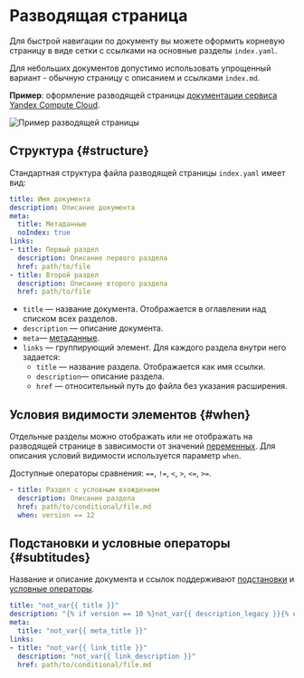 # Разводящая страница

Для быстрой навигации по документу вы можете оформить корневую страницу в виде сетки с ссылками на основные разделы `index.yaml`.

Для небольших документов допустимо использовать упрощенный вариант - обычную страницу с описанием и ссылками `index.md`.

**Пример**: оформление разводящей страницы [документации сервиса Yandex Compute Cloud](https://cloud.yandex.ru/docs/compute/).

![Пример разводящей страницы](../_images/leading.png)

## Структура {#structure}

Стандартная структура файла разводящей страницы `index.yaml` имеет вид:

```yaml
title: Имя документа
description: Описание документа
meta:
  title: Метаданные
  noIndex: true
links:
- title: Первый раздел
  description: Описание первого раздела
  href: path/to/file
- title: Второй раздел
  description: Описание второго раздела
  href: path/to/file
```
* `title` — название документа. Отображается в оглавлении над списком всех разделов.
* `description` — описание документа.
* `meta`— [метаданные](../syntax/meta.md#meta).
* `links` — группирующий элемент. Для каждого раздела внутри него задается:
    * `title` — название раздела. Отображается как имя ссылки.
    * `description`— описание раздела.
    * `href` — относительный путь до файла без указания расширения.

## Условия видимости элементов {#when}

Отдельные разделы можно отображать или не отображать на разводящей странице в зависимости от значений [переменных](../syntax/vars.md). Для описания условий видимости используется параметр `when`.

Доступные операторы сравнения: `==`, `!=`, `<`, `>`, `<=`, `>=`.

```yaml
- title: Раздел с условным вхождением
  description: Описание раздела
  href: path/to/conditional/file.md
  when: version == 12
```

## Подстановки и условные операторы {#subtitudes}

Название и описание документа и ссылок поддерживают [подстановки](../syntax/vars#subtitudes) и [условные операторы](../syntax/vars#conditions).

```yaml
title: "not_var{{ title }}"
description: "{% if version == 10 %}not_var{{ description_legacy }}{% else %}not_var{{ description }}{% endif %}"
meta:
  title: "not_var{{ meta_title }}"
links:
- title: "not_var{{ link_title }}"
  description: "not_var{{ link_description }}"
  href: path/to/conditional/file.md
```

